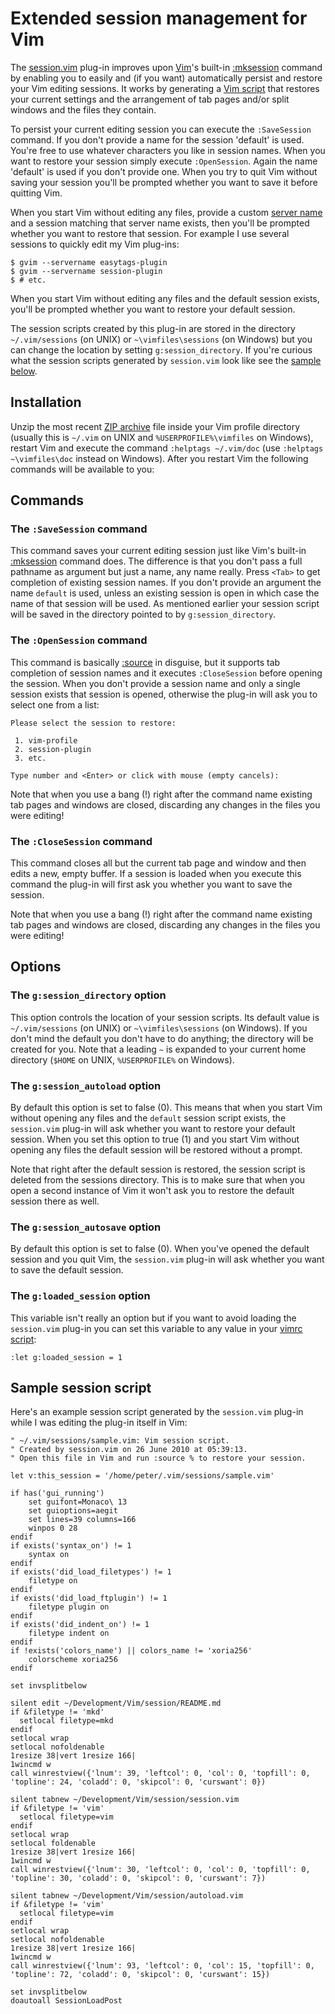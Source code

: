 # Extended session management for Vim

The [session.vim](http://github.com/xolox/vim-session/blob/master/session.vim) plug-in improves upon [Vim](http://www.vim.org/)'s built-in [:mksession][mksession] command by enabling you to easily and (if you want) automatically persist and restore your Vim editing sessions. It works by generating a [Vim script](http://vimdoc.sourceforge.net/htmldoc/usr_41.html#script) that restores your current settings and the arrangement of tab pages and/or split windows and the files they contain.

To persist your current editing session you can execute the `:SaveSession` command. If you don't provide a name for the session 'default' is used. You're free to use whatever characters you like in session names. When you want to restore your session simply execute `:OpenSession`. Again the name 'default' is used if you don't provide one. When you try to quit Vim without saving your session you'll be prompted whether you want to save it before quitting Vim.

When you start Vim without editing any files, provide a custom [server name](http://vimdoc.sourceforge.net/htmldoc/remote.html#--servername) and a session matching that server name exists, then you'll be prompted whether you want to restore that session. For example I use several sessions to quickly edit my Vim plug-ins:

    $ gvim --servername easytags-plugin
    $ gvim --servername session-plugin
    $ # etc.

When you start Vim without editing any files and the default session exists, you'll be prompted whether you want to restore your default session.

The session scripts created by this plug-in are stored in the directory `~/.vim/sessions` (on UNIX) or `~\vimfiles\sessions` (on Windows) but you can change the location by setting `g:session_directory`. If you're curious what the session scripts generated by `session.vim` look like see the [sample below](http://peterodding.com/code/vim/session/#sample_session_script).

## Installation

Unzip the most recent [ZIP archive](http://peterodding.com/code/vim/downloads/session) file inside your Vim profile directory (usually this is `~/.vim` on UNIX and `%USERPROFILE%\vimfiles` on Windows), restart Vim and execute the command `:helptags ~/.vim/doc` (use `:helptags ~\vimfiles\doc` instead on Windows). After you restart Vim the following commands will be available to you:

## Commands

### The `:SaveSession` command

This command saves your current editing session just like Vim's built-in [:mksession][mksession] command does. The difference is that you don't pass a full pathname as argument but just a name, any name really. Press `<Tab>` to get completion of existing session names. If you don't provide an argument the name `default` is used, unless an existing session is open in which case the name of that session will be used. As mentioned earlier your session script will be saved in the directory pointed to by `g:session_directory`.

### The `:OpenSession` command

This command is basically [:source][source] in disguise, but it supports tab completion of session names and it executes `:CloseSession` before opening the session. When you don't provide a session name and only a single session exists that session is opened, otherwise the plug-in will ask you to select one from a list:

    Please select the session to restore:
    
     1. vim-profile
     2. session-plugin
     3. etc.
    
    Type number and <Enter> or click with mouse (empty cancels):

Note that when you use a bang (!) right after the command name existing tab pages and windows are closed, discarding any changes in the files you were editing!

### The `:CloseSession` command

This command closes all but the current tab page and window and then edits a new, empty buffer. If a session is loaded when you execute this command the plug-in will first ask you whether you want to save the session.

Note that when you use a bang (!) right after the command name existing tab pages and windows are closed, discarding any changes in the files you were editing!

## Options

### The `g:session_directory` option

This option controls the location of your session scripts. Its default value is `~/.vim/sessions` (on UNIX) or `~\vimfiles\sessions` (on Windows). If you don't mind the default you don't have to do anything; the directory will be created for you. Note that a leading `~` is expanded to your current home directory (`$HOME` on UNIX, `%USERPROFILE%` on Windows).

### The `g:session_autoload` option

By default this option is set to false (0). This means that when you start Vim without opening any files and the `default` session script exists, the `session.vim` plug-in will ask whether you want to restore your default session. When you set this option to true (1) and you start Vim without opening any files the default session will be restored without a prompt.

Note that right after the default session is restored, the session script is deleted from the sessions directory. This is to make sure that when you open a second instance of Vim it won't ask you to restore the default session there as well.

### The `g:session_autosave` option

By default this option is set to false (0). When you've opened the default session and you quit Vim, the `session.vim` plug-in will ask whether you want to save the default session.

### The `g:loaded_session` option

This variable isn't really an option but if you want to avoid loading the `session.vim` plug-in you can set this variable to any value in your [vimrc script](http://vimdoc.sourceforge.net/htmldoc/starting.html#vimrc):

    :let g:loaded_session = 1

## Sample session script

Here's an example session script generated by the `session.vim` plug-in while I was editing the plug-in itself in Vim:

    " ~/.vim/sessions/sample.vim: Vim session script.
    " Created by session.vim on 26 June 2010 at 05:39:13.
    " Open this file in Vim and run :source % to restore your session.

    let v:this_session = '/home/peter/.vim/sessions/sample.vim'

    if has('gui_running')
        set guifont=Monaco\ 13
        set guioptions=aegit
        set lines=39 columns=166
        winpos 0 28
    endif
    if exists('syntax_on') != 1
        syntax on
    endif
    if exists('did_load_filetypes') != 1
        filetype on
    endif
    if exists('did_load_ftplugin') != 1
        filetype plugin on
    endif
    if exists('did_indent_on') != 1
        filetype indent on
    endif
    if !exists('colors_name') || colors_name != 'xoria256'
        colorscheme xoria256
    endif

    set invsplitbelow

    silent edit ~/Development/Vim/session/README.md
    if &filetype != 'mkd'
      setlocal filetype=mkd
    endif
    setlocal wrap
    setlocal nofoldenable
    1resize 38|vert 1resize 166|
    1wincmd w
    call winrestview({'lnum': 39, 'leftcol': 0, 'col': 0, 'topfill': 0, 'topline': 24, 'coladd': 0, 'skipcol': 0, 'curswant': 0})

    silent tabnew ~/Development/Vim/session/session.vim
    if &filetype != 'vim'
      setlocal filetype=vim
    endif
    setlocal wrap
    setlocal foldenable
    1resize 38|vert 1resize 166|
    1wincmd w
    call winrestview({'lnum': 30, 'leftcol': 0, 'col': 0, 'topfill': 0, 'topline': 30, 'coladd': 0, 'skipcol': 0, 'curswant': 7})

    silent tabnew ~/Development/Vim/session/autoload.vim
    if &filetype != 'vim'
      setlocal filetype=vim
    endif
    setlocal wrap
    setlocal nofoldenable
    1resize 38|vert 1resize 166|
    1wincmd w
    call winrestview({'lnum': 93, 'leftcol': 0, 'col': 15, 'topfill': 0, 'topline': 72, 'coladd': 0, 'skipcol': 0, 'curswant': 15})

    set invsplitbelow
    doautoall SessionLoadPost


[mksession]: http://vimdoc.sourceforge.net/htmldoc/starting.html#:mksession
[source]: http://vimdoc.sourceforge.net/htmldoc/repeat.html#:source
